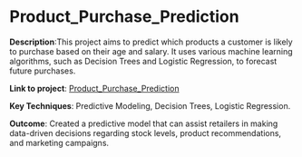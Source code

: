 # Product_Purchase_Prediction

**Description**:This project aims to predict which products a customer is likely to purchase based on their age and salary. It uses various machine learning algorithms, such as Decision Trees and Logistic Regression, to forecast future purchases.

**Link to project**: [Product_Purchase_Prediction](https://github.com/PRANAVKUMAR183/Product_Purchase_Prediction)

**Key Techniques**: Predictive Modeling, Decision Trees, Logistic Regression.

**Outcome**: Created a predictive model that can assist retailers in making data-driven decisions regarding stock levels, product recommendations, and marketing campaigns.


